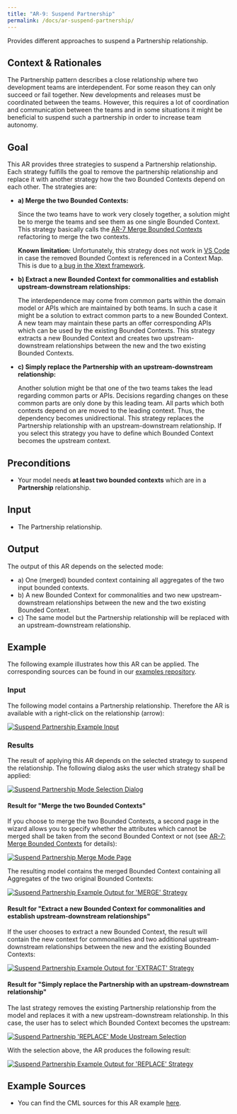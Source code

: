 ```yaml
---
title: "AR-9: Suspend Partnership"
permalink: /docs/ar-suspend-partnership/
---
```


Provides different approaches to suspend a Partnership relationship.

## Context & Rationales
The Partnership pattern describes a close relationship where two development teams are interdependent. For some reason they can
only succeed or fail together. New developments and releases must be coordinated between the teams. However, this requires a lot
of coordination and communication between the teams and in some situations it might be beneficial to suspend such a partnership 
in order to increase team autonomy.

## Goal
This AR provides three strategies to suspend a Partnership relationship. Each strategy fulfills the goal to remove the partnership
relationship and replace it with another strategy how the two Bounded Contexts depend on each other. The strategies are:

 * **a) Merge the two Bounded Contexts:**
   
   Since the two teams have to work very closely together, a solution might be to merge the teams and see them as one single Bounded Context.
   This strategy basically calls the [AR-7 Merge Bounded Contexts](./../AR-7-Merge-Bounded-Contexts) refactoring to merge the two contexts.

   <div class="alert alert-custom">
   <strong>Known limitation:</strong> Unfortunately, this strategy does not work in <a href="/docs/vs-code/">VS Code</a> in case the removed Bounded Context is referenced in a Context Map. This is due to <a href="https://github.com/eclipse/xtext-core/issues/1494">a bug in the Xtext framework</a>.
   </div>

   
 * **b) Extract a new Bounded Context for commonalities and establish upstream-downstream relationships:**
 
   The interdependence may come from common parts within the domain model or APIs which are maintained by both teams. In such a case it might 
   be a solution to extract common parts to a new Bounded Context. A new team may maintain these parts an offer corresponding APIs which
   can be used by the existing Bounded Contexts. This strategy extracts a new Bounded Context and creates two upstream-downstream
   relationships between the new and the two existing Bounded Contexts.
   
 * **c) Simply replace the Partnership with an upstream-downstream relationship:**
 
   Another solution might be that one of the two teams takes the lead regarding common parts or APIs. Decisions regarding changes on these
   common parts are only done by this leading team. All parts which both contexts depend on are moved to the leading context. Thus, the
   dependency becomes unidirectional. This strategy replaces the Partnership relationship with an upstream-downstream relationship. If you
   select this strategy you have to define which Bounded Context becomes the upstream context. 

## Preconditions
 * Your model needs **at least two bounded contexts** which are in a **Partnership** relationship.

## Input
 * The Partnership relationship.
 
## Output
The output of this AR depends on the selected mode:
  * a) One (merged) bounded context containing all aggregates of the two input bounded contexts.
  * b) A new Bounded Context for commonalities and two new upstream-downstream relationships between the new and the two existing Bounded Context.
  * c) The same model but the Partnership relationship will be replaced with an upstream-downstream relationship.
 
## Example
The following example illustrates how this AR can be applied. The corresponding sources can be found in our 
[examples repository](https://github.com/ContextMapper/context-mapper-examples/tree/master/src/main/cml/architectural-refactorings).

### Input
The following model contains a Partnership relationship. Therefore the AR is available with a right-click on the relationship (arrow):

<a href="/img/suspend-partnership-input.png">![Suspend Partnership Example Input](/img/suspend-partnership-input.png)</a>

### Results
The result of applying this AR depends on the selected strategy to suspend the relationship. The following dialog asks the user which
strategy shall be applied:

<a href="/img/suspend-partnership-mode-selection-dialog.png">![Suspend Partnership Mode Selection Dialog](/img/suspend-partnership-mode-selection-dialog.png)</a> 

#### Result for "Merge the two Bounded Contexts"
If you choose to merge the two Bounded Contexts, a second page in the wizard allows you to specify whether the attributes which cannot
be merged shall be taken from the second Bounded Context or not (see [AR-7: Merge Bounded Contexts](/docs/ar-merge-bounded-contexts/)
for details):

<a href="/img/suspend-partnership-merge-page.png">![Suspend Partnership Merge Mode Page](/img/suspend-partnership-merge-page.png)</a>

The resulting model contains the merged Bounded Context containing all Aggregates of the two original Bounded Contexts:

<a href="/img/suspend-partnership-output-a.png">![Suspend Partnership Example Output for 'MERGE' Strategy](/img/suspend-partnership-output-a.png)</a>

#### Result for "Extract a new Bounded Context for commonalities and establish upstream-downstream relationships"
If the user chooses to extract a new Bounded Context, the result will contain the new context for commonalities and two additional 
upstream-downstream relationships between the new and the existing Bounded Contexts:

<a href="/img/suspend-partnership-output-b.png">![Suspend Partnership Example Output for 'EXTRACT' Strategy](/img/suspend-partnership-output-b.png)</a>

#### Result for "Simply replace the Partnership with an upstream-downstream relationship"
The last strategy removes the existing Partnership relationship from the model and replaces it with a new upstream-downstream relationship.
In this case, the user has to select which Bounded Context becomes the upstream:

<a href="/img/suspend-partnership-upstream-selection.png">![Suspend Partnership 'REPLACE' Mode Upstream Selection](/img/suspend-partnership-upstream-selection.png)</a>

With the selection above, the AR produces the following result:

<a href="/img/suspend-partnership-output-c.png">![Suspend Partnership Example Output for 'REPLACE' Strategy](/img/suspend-partnership-output-c.png)</a>

## Example Sources
 * You can find the CML sources for this AR example 
   [here](https://github.com/ContextMapper/context-mapper-examples/tree/master/src/main/cml/architectural-refactorings/AR-9-Suspend-Partnership).

